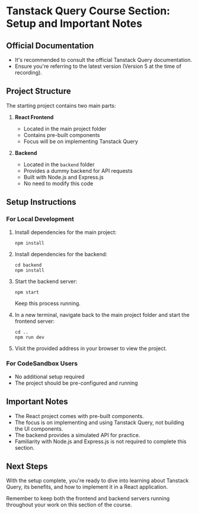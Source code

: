 # Tanstack Query Course Section: Setup and Important Notes

## Official Documentation

- It's recommended to consult the official Tanstack Query documentation.
- Ensure you're referring to the latest version (Version 5 at the time of recording).

## Project Structure

The starting project contains two main parts:

1. **React Frontend**
   - Located in the main project folder
   - Contains pre-built components
   - Focus will be on implementing Tanstack Query

2. **Backend**
   - Located in the `backend` folder
   - Provides a dummy backend for API requests
   - Built with Node.js and Express.js
   - No need to modify this code

## Setup Instructions

### For Local Development

1. Install dependencies for the main project:
   ```
   npm install
   ```

2. Install dependencies for the backend:
   ```
   cd backend
   npm install
   ```

3. Start the backend server:
   ```
   npm start
   ```
   Keep this process running.

4. In a new terminal, navigate back to the main project folder and start the frontend server:
   ```
   cd ..
   npm run dev
   ```

5. Visit the provided address in your browser to view the project.

### For CodeSandbox Users

- No additional setup required
- The project should be pre-configured and running

## Important Notes

- The React project comes with pre-built components.
- The focus is on implementing and using Tanstack Query, not building the UI components.
- The backend provides a simulated API for practice.
- Familiarity with Node.js and Express.js is not required to complete this section.

## Next Steps

With the setup complete, you're ready to dive into learning about Tanstack Query, its benefits, and how to implement it in a React application.

Remember to keep both the frontend and backend servers running throughout your work on this section of the course.